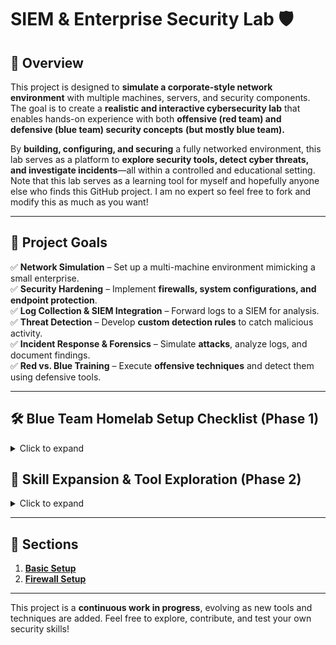 # **SIEM & Enterprise Security Lab 🛡️**

## **🔹 Overview**

This project is designed to **simulate a corporate-style network environment** with multiple machines, servers, and security components. The goal is to create a **realistic and interactive cybersecurity lab** that enables hands-on experience with both **offensive (red team) and defensive (blue team) security concepts** **(but mostly blue team).**

By **building, configuring, and securing** a fully networked environment, this lab serves as a platform to **explore security tools, detect cyber threats, and investigate incidents**—all within a controlled and educational setting. Note that this lab serves as a learning tool for myself and hopefully anyone else who finds this GitHub project. I am no expert so feel free to fork and modify this as much as you want!

------

## **🎯 Project Goals**

✅ **Network Simulation** – Set up a multi-machine environment mimicking a small enterprise.  
✅ **Security Hardening** – Implement **firewalls, system configurations, and endpoint protection**.  
✅ **Log Collection & SIEM Integration** – Forward logs to a SIEM for analysis.  
✅ **Threat Detection** – Develop **custom detection rules** to catch malicious activity.  
✅ **Incident Response & Forensics** – Simulate **attacks**, analyze logs, and document findings.  
✅ **Red vs. Blue Training** – Execute **offensive techniques** and detect them using defensive tools.  

------

## 🛠️ Blue Team Homelab Setup Checklist (Phase 1)

<details>
    <summary>Click to expand</summary>

✅ Configure VLANs + Firewall  
[ ] Deploy Windows Server  
[ ] Configure Active Directory Domain  
[ ] Set up DNS & optionally DHCP  
[ ] Create AD users  

### 🖥️ Endpoint Deployment

[ ] Deploy Windows 10/11 Workstations  
[ ] Join to Domain  
[ ] Create user sessions, simulate real usage  
[ ] Install Sysmon + SwiftOnSecurity config  

### 🔐 SIEM (Wazuh) Setup

[ ] Deploy Linux VM (Ubuntu recommended)  
[ ] Install Wazuh Stack (Wazuh Manager, Elasticsearch, Kibana, Filebeat)  
[ ] Open ports in firewall  
[ ] Access Wazuh Dashboard via browser  

### 🔗 Agent Deployment

[ ] Install Wazuh agent on Windows Server  
[ ] Install agent on all Windows clients  
[ ] Register agents with Wazuh Manager  
[ ] Confirm logs received  

### 🔎 Log Collection Validation

[ ] View EventLogs, Sysmon events in Wazuh UI  
[ ] Simulate:  
  [ ] Failed logins  
  [ ] PowerShell execution  
  [ ] RDP usage  
[ ] Confirm rules fired, alerts generated  

### 🌐 Network Visibility

[ ] Deploy Suricata or Zeek on dedicated VM  
[ ] Mirror VLAN traffic to sensor (if possible)  
[ ] Send logs to Wazuh via Filebeat  

### 💥 Threat Simulation & Detection

[ ] Install Atomic Red Team on a test endpoint  
[ ] Run:  
  [ ] T1059 – PowerShell execution  
  [ ] T1110 – Brute-force attempt  
  [ ] T1055 – Process injection  
[ ] Confirm alerts appear in Wazuh  
[ ] Analyze rules, tag with MITRE ATT&CK  

### 📊 Dashboarding & Alerting

[ ] Create Kibana dashboards:  
  [ ] Failed logins  
  [ ] Top processes  
  [ ] Alerts by severity  
[ ] Build custom detection rules in Wazuh  
[ ] Link rules to techniques  
</details> 

## 🧠 Skill Expansion & Tool Exploration (Phase 2)

<details>
<summary>Click to expand</summary>

### 🔹 Splunk SIEM (Free Tier)

- [ ] Deploy Splunk Free Edition (500MB/day)  
- [ ] Forward logs from one Windows client  
- [ ] Practice SPL (Search Processing Language)  
- [ ] Replicate Wazuh detections in Splunk  
- [ ] Create basic dashboards and alerts

### 🔹 ELK Stack (Standalone)

- [ ] Deploy vanilla ELK (Elasticsearch + Logstash + Kibana)  
- [ ] Forward logs from endpoints or test logs  
- [ ] Create custom ingestion pipelines with Logstash  
- [ ] Visualize data in Kibana  
- [ ] Compare ELK with Wazuh experience

### 🔹 Zeek (Bro) Network Monitoring

- [ ] Install Zeek on a sensor VM  
- [ ] Send VLAN traffic via mirror or tap interface  
- [ ] Analyze:  
  - [ ] DNS logs  
  - [ ] HTTP logs  
  - [ ] SSL, SSH activity  
- [ ] Forward Zeek logs to ELK or Wazuh

### 🔹 Advanced Threat Simulation

- [ ] Use MITRE Caldera for red team automation  
- [ ] Write detection rules based on Caldera activity  
- [ ] Map alerts to MITRE ATT&CK Navigator

### 🔹 Detection Engineering Practice

- [ ] Write Sigma rules based on log observations  
- [ ] Convert Sigma to Wazuh/Splunk detection syntax  
- [ ] Build a “Detection Catalog” in GitHub  
  - [ ] Detection name  
  - [ ] Trigger method  
  - [ ] Log source  
  - [ ] Tool used (Wazuh, Splunk, etc.)  
  - [ ] MITRE ID

</details>

------
## 🚀 **Sections**

1. [**Basic Setup**](https://github.com/alexh200/blue-team-homelab/tree/main/basic-setup/setup.md)
1. [**Firewall Setup**](https://github.com/alexh200/blue-team-homelab/tree/main/firewall-setup/firewall.md)

------

This project is a **continuous work in progress**, evolving as new tools and techniques are added. Feel free to explore, contribute, and test your own security skills!